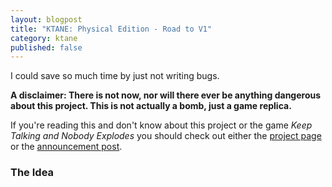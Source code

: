 ```yaml
---
layout: blogpost
title: "KTANE: Physical Edition - Road to V1"
category: ktane
published: false
---
```


I could save so much time by just not writing bugs.

**A disclaimer: There is not now, nor will there ever be anything dangerous 
about this project. This is not actually a bomb, just a game replica.**

If you're reading this and don't know about this project or the game *Keep 
Talking and Nobody Explodes* you should check out either the 
[project page](/projects/KTANE_physical) or the 
[announcement post](/blog/2018/07/07/ktane).

### The Idea ###